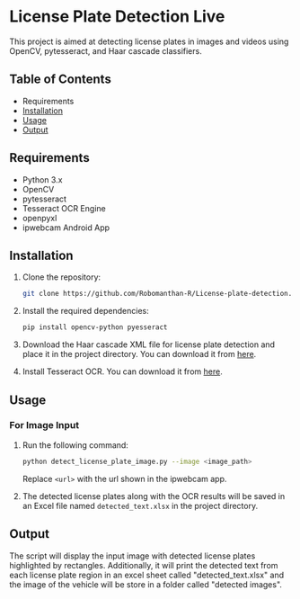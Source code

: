 # License Plate Detection Live

This project is aimed at detecting license plates in images and videos using OpenCV, pytesseract, and Haar cascade classifiers.

## Table of Contents

- Requirements
- [Installation](#installation)
- [Usage](#usage)
- [Output](#output)

## Requirements

- Python 3.x
- OpenCV
- pytesseract
- Tesseract OCR Engine
- openpyxl
- ipwebcam Android App
  
## Installation

1. Clone the repository:

   ```bash
   git clone https://github.com/Robomanthan-R/License-plate-detection.git
   ```

2. Install the required dependencies:

   ```bash
   pip install opencv-python pyesseract
   ```

3. Download the Haar cascade XML file for license plate detection and place it in the project directory. You can download it from [here](https://github.com/opencv/opencv/tree/master/data/haarcascades).

4. Install Tesseract OCR. You can download it from [here](https://github.com/tesseract-ocr/tesseract).

## Usage

### For Image Input

1. Run the following command:

   ```bash
   python detect_license_plate_image.py --image <image_path>
   ```

   Replace `<url>` with the url shown in the ipwebcam app.

2. The detected license plates along with the OCR results will be saved in an Excel file named `detected_text.xlsx` in the project directory.

## Output

The script will display the input image with detected license plates highlighted by rectangles. Additionally, it will print the detected text from each license plate region in an excel sheet called "detected_text.xlsx" and the image of the vehicle will be store in a folder called "detected images".
